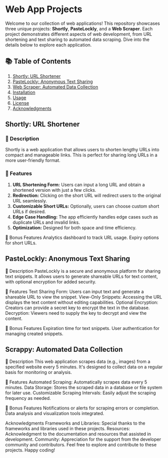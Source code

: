# Web App Projects

Welcome to our collection of web applications! This repository showcases three unique projects: **Shortly**, **PasteLockly**, and a **Web Scraper**. Each project demonstrates different aspects of web development, from URL shortening and text sharing to automated data scraping. Dive into the details below to explore each application.

## 📚 Table of Contents

1. [Shortly: URL Shortener](#shortly-url-shortener)
2. [PasteLockly: Anonymous Text Sharing](#pastelockly-anonymous-text-sharing)
3. [Web Scraper: Automated Data Collection](#web-scraper-automated-data-collection)
4. [Installation](#installation)
5. [Usage](#usage)
6. [License](#license)
7. [Acknowledgments](#acknowledgments)

## Shortly: URL Shortener

### 📖 Description

Shortly is a web application that allows users to shorten lengthy URLs into compact and manageable links. This is perfect for sharing long URLs in a more user-friendly format.

### 🚀 Features

1. **URL Shortening Form:** Users can input a long URL and obtain a shortened version with just a few clicks.
2. **Redirection:** Clicking on the short URL will redirect users to the original URL seamlessly.
3. **Customizable Short URLs:** Optionally, users can choose custom short URLs if desired.
4. **Edge Case Handling:** The app efficiently handles edge cases such as duplicate URLs and invalid links.
5. **Optimization:** Designed for both space and time efficiency.

🌟 Bonus Features
Analytics dashboard to track URL usage.
Expiry options for short URLs.

## PasteLockly: Anonymous Text Sharing
📖 Description
PasteLockly is a secure and anonymous platform for sharing text snippets. It allows users to generate shareable URLs for text content, with optional encryption for added security.

🚀 Features
Text Sharing Form: Users can input text and generate a shareable URL to view the snippet.
View-Only Snippets: Accessing the URL displays the text content without editing capabilities.
Optional Encryption: Creators can provide a secret key to encrypt the text in the database.
Decryption: Viewers need to supply the key to decrypt and view the content.

🌟 Bonus Features
Expiration time for text snippets.
User authentication for managing created snippets.

## Scrappy: Automated Data Collection
📖 Description
This web application scrapes data (e.g., images) from a specified website every 5 minutes. It's designed to collect data on a regular basis for monitoring or analysis.

🚀 Features
Automated Scraping: Automatically scrapes data every 5 minutes.
Data Storage: Stores the scraped data in a database or file system for later use.
Customizable Scraping Intervals: Easily adjust the scraping frequency as needed.

🌟 Bonus Features
Notifications or alerts for scraping errors or completion.
Data analysis and visualization tools integrated.

Acknowledgments
Frameworks and Libraries: Special thanks to the frameworks and libraries used in these projects.
Resources: Acknowledgment to the documentation and resources that assisted in development.
Community: Appreciation for the support from the developer community and contributors.
Feel free to explore and contribute to these projects. Happy coding!
